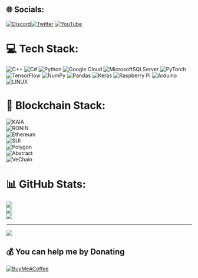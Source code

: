
## 🌐 Socials:
[![Discord](https://img.shields.io/badge/Discord-%237289DA.svg?logo=discord&logoColor=white)](https://discord.gg/YDUQnssK3E)[![Twitter](https://img.shields.io/badge/Twitter-%231DA1F2.svg?logo=Twitter&logoColor=white)](https://twitter.com/handeveloper1)
 [![YouTube](https://img.shields.io/badge/YouTube-%23FF0000.svg?logo=YouTube&logoColor=white)](https://www.youtube.com/@handeveloper1) 



# 💻 Tech Stack:
![C++](https://img.shields.io/badge/c++-%2300599C.svg?style=for-the-badge&logo=c%2B%2B&logoColor=white) ![C#](https://img.shields.io/badge/c%23-%23239120.svg?style=for-the-badge&logo=c-sharp&logoColor=white) ![Python](https://img.shields.io/badge/python-3670A0?style=for-the-badge&logo=python&logoColor=ffdd54) ![Google Cloud](https://img.shields.io/badge/Google%20Cloud-%234285F4.svg?style=for-the-badge&logo=google-cloud&logoColor=white) ![MicrosoftSQLServer](https://img.shields.io/badge/Microsoft%20SQL%20Sever-CC2927?style=for-the-badge&logo=microsoft%20sql%20server&logoColor=white) ![PyTorch](https://img.shields.io/badge/PyTorch-%23EE4C2C.svg?style=for-the-badge&logo=PyTorch&logoColor=white) ![TensorFlow](https://img.shields.io/badge/TensorFlow-%23FF6F00.svg?style=for-the-badge&logo=TensorFlow&logoColor=white) ![NumPy](https://img.shields.io/badge/numpy-%23013243.svg?style=for-the-badge&logo=numpy&logoColor=white) ![Pandas](https://img.shields.io/badge/pandas-%23150458.svg?style=for-the-badge&logo=pandas&logoColor=white) ![Keras](https://img.shields.io/badge/Keras-%23D00000.svg?style=for-the-badge&logo=Keras&logoColor=white) ![Raspberry Pi](https://img.shields.io/badge/-RaspberryPi-C51A4A?style=for-the-badge&logo=Raspberry-Pi) ![Arduino](https://img.shields.io/badge/-Arduino-00979D?style=for-the-badge&logo=Arduino&logoColor=white) ![LINUX](https://img.shields.io/badge/Linux-FCC624?style=for-the-badge&logo=linux&logoColor=black)

# 🧱 Blockchain Stack:

![KAIA](https://img.shields.io/badge/KAIA-%23000000.svg?style=for-the-badge&logoColor=white)  
![RONIN](https://img.shields.io/badge/RONIN-%2300459C.svg?style=for-the-badge&logoColor=white)  
![Ethereum](https://img.shields.io/badge/Ethereum-%233C3C3D.svg?style=for-the-badge&logo=ethereum&logoColor=white)  
![SUI](https://img.shields.io/badge/SUI-%23003BFF.svg?style=for-the-badge&logoColor=white)  
![Polygon](https://img.shields.io/badge/Polygon-%237B3FE4.svg?style=for-the-badge&logo=polygon&logoColor=white)  
![Abstract](https://img.shields.io/badge/Abstract-%23111111.svg?style=for-the-badge&logoColor=white)  
![VeChain](https://img.shields.io/badge/VeChain-%230082FF.svg?style=for-the-badge&logo=vechain&logoColor=white)



# 📊 GitHub Stats:
![](https://github-readme-stats.vercel.app/api?username=handeveloper1&theme=dark&hide_border=false&include_all_commits=false&count_private=false)<br/>
![](https://github-readme-streak-stats.herokuapp.com/?user=handeveloper1&theme=dark&hide_border=false)<br/>
![](https://github-readme-stats.vercel.app/api/top-langs/?username=handeveloper1&theme=dark&hide_border=false&include_all_commits=false&count_private=false&layout=compact)

---
[![](https://visitcount.itsvg.in/api?id=oguzhanyazman&icon=0&color=0)](https://visitcount.itsvg.in)

  ## 💰 You can help me by Donating
  [![BuyMeACoffee](https://img.shields.io/badge/Buy%20Me%20a%20Coffee-ffdd00?style=for-the-badge&logo=buy-me-a-coffee&logoColor=black)](https://buymeacoffee.com/handeveloper1) 

  
<!-- Proudly created with GPRM ( https://gprm.itsvg.in ) -->
